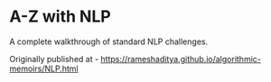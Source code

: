 # A-Z with NLP
A complete walkthrough of standard NLP challenges.

Originally published at - https://rameshaditya.github.io/algorithmic-memoirs/NLP.html
